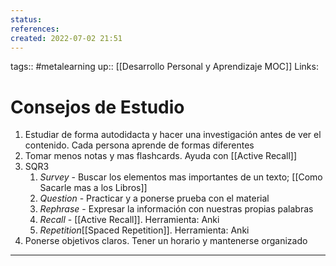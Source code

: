```yaml
---
status:
references:
created: 2022-07-02 21:51
---
```

tags:: #metalearning 
up:: [[Desarrollo Personal y Aprendizaje MOC]]
Links: 
# Consejos de Estudio
1. Estudiar de forma autodidacta y hacer una investigación antes de ver el contenido. Cada persona aprende de formas diferentes
2. Tomar menos notas y mas flashcards. Ayuda con [[Active Recall]]
3. SQR3
	1. *Survey* - Buscar los elementos mas importantes de un texto; [[Como Sacarle mas a los Libros]]
	2. *Question* - Practicar y a ponerse prueba con el material
	3. *Rephrase* - Expresar la información con nuestras propias palabras
	4. *Recall* - [[Active Recall]]. Herramienta: Anki
	5. *Repetition*[[Spaced Repetition]]. Herramienta: Anki
4. Ponerse objetivos claros. Tener un horario y mantenerse organizado
___
